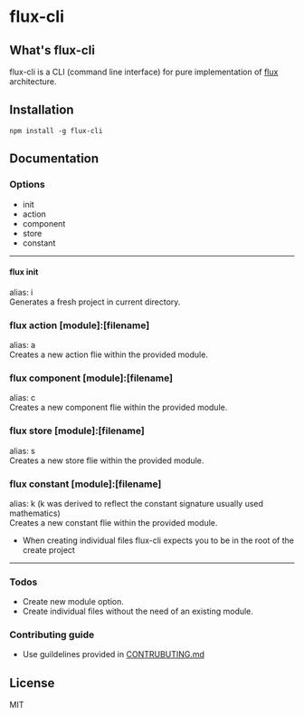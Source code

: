 # flux-cli

## What's flux-cli
flux-cli is a CLI (command line interface) for pure implementation of [flux](https://facebook.github.io/flux/) architecture.

## Installation
```
npm install -g flux-cli
```
## Documentation

### Options

* init
* action
* component
* store
* constant

--------
#### flux init <projectname>
alias: i  
Generates a fresh project in current directory.

### flux action [module]:[filename]
alias: a  
Creates a new action flie within the provided module.

### flux component [module]:[filename]
alias: c  
Creates a new component flie within the provided module.

### flux store [module]:[filename]
alias: s  
Creates a new store flie within the provided module.

### flux constant [module]:[filename]
alias: k (k was derived to reflect the constant signature usually used mathematics)  
Creates a new constant flie within the provided module.

- When creating individual files flux-cli expects you to be in the root of the create project

--------
### Todos

 - Create new module option.
 - Create individual files without the need of an existing module.

### Contributing guide
 - Use guildelines provided in [CONTRUBUTING.md]()

License
----

MIT
